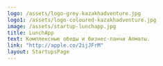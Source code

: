 ```yaml
---
logo: /assets/logo-grey-kazakhadventure.jpg
logo1: /assets/logo-coloured-kazakhadventure.jpg
image: /assets/startup-lunchapp.jpg
title: LunchApp
text: Комплексные обеды и бизнес-ланчи Алматы.
link: "http://apple.co/2ijJFrM"
layout: StartupsPage
---
```

